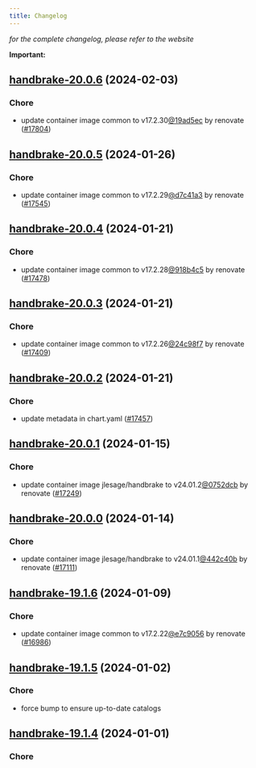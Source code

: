 ```yaml
---
title: Changelog
---
```



*for the complete changelog, please refer to the website*

**Important:**




## [handbrake-20.0.6](https://github.com/truecharts/charts/compare/handbrake-20.0.5...handbrake-20.0.6) (2024-02-03)

### Chore



- update container image common to v17.2.30[@19ad5ec](https://github.com/19ad5ec) by renovate ([#17804](https://github.com/truecharts/charts/issues/17804))


## [handbrake-20.0.5](https://github.com/truecharts/charts/compare/handbrake-20.0.4...handbrake-20.0.5) (2024-01-26)

### Chore



- update container image common to v17.2.29[@d7c41a3](https://github.com/d7c41a3) by renovate ([#17545](https://github.com/truecharts/charts/issues/17545))


## [handbrake-20.0.4](https://github.com/truecharts/charts/compare/handbrake-20.0.3...handbrake-20.0.4) (2024-01-21)

### Chore



- update container image common to v17.2.28[@918b4c5](https://github.com/918b4c5) by renovate ([#17478](https://github.com/truecharts/charts/issues/17478))


## [handbrake-20.0.3](https://github.com/truecharts/charts/compare/handbrake-20.0.2...handbrake-20.0.3) (2024-01-21)

### Chore



- update container image common to v17.2.26[@24c98f7](https://github.com/24c98f7) by renovate ([#17409](https://github.com/truecharts/charts/issues/17409))


## [handbrake-20.0.2](https://github.com/truecharts/charts/compare/handbrake-20.0.1...handbrake-20.0.2) (2024-01-21)

### Chore



- update metadata in chart.yaml ([#17457](https://github.com/truecharts/charts/issues/17457))


## [handbrake-20.0.1](https://github.com/truecharts/charts/compare/handbrake-20.0.0...handbrake-20.0.1) (2024-01-15)

### Chore



- update container image jlesage/handbrake to v24.01.2[@0752dcb](https://github.com/0752dcb) by renovate ([#17249](https://github.com/truecharts/charts/issues/17249))


## [handbrake-20.0.0](https://github.com/truecharts/charts/compare/handbrake-19.1.6...handbrake-20.0.0) (2024-01-14)

### Chore



- update container image jlesage/handbrake to v24.01.1[@442c40b](https://github.com/442c40b) by renovate ([#17111](https://github.com/truecharts/charts/issues/17111))




## [handbrake-19.1.6](https://github.com/truecharts/charts/compare/handbrake-19.1.5...handbrake-19.1.6) (2024-01-09)

### Chore



- update container image common to v17.2.22[@e7c9056](https://github.com/e7c9056) by renovate ([#16986](https://github.com/truecharts/charts/issues/16986))


## [handbrake-19.1.5](https://github.com/truecharts/charts/compare/handbrake-19.1.4...handbrake-19.1.5) (2024-01-02)

### Chore



- force bump to ensure up-to-date catalogs


## [handbrake-19.1.4](https://github.com/truecharts/charts/compare/handbrake-19.1.3...handbrake-19.1.4) (2024-01-01)

### Chore

